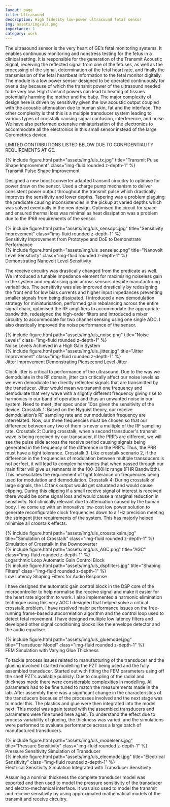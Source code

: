 ```yaml
---
layout: page
title: Ultrasound
description: High fidelity low-power ultrasound fetal sensor
img: assets/img/uls.png
importance: 1
category: work
---
```


The ultrasound sensor is the very heart of GE’s fetal monitoring systems. It enables continuous monitoring and nonstress testing for the fetus in a clinical setting. It is responsible for the generation of the Transmit Acoustic Signal, receiving the reflected signal from one of the fetuses, as well as the processing of the signal, determination of the fetal heart rate, and finally the transmission of the fetal heartbeat information to the fetal monitor digitally. The module is a low power sensor designed to be operated continuously for over a day because of which the transmit power of the ultrasound needed to be very low. High transmit powers can lead to heating of tissues potentially harming the mother and the baby. The major complexity of design here is driven by sensitivity given the low acoustic output coupled with the acoustic attenuation due to human skin, fat and the interface. The other complexity is that this is a multiple transducer system leading to various types of crosstalk causing signal confusion, interference, and noise. We have also performed extensive miniaturisation of the electronics to accommodate all the electronics in this small sensor instead of the large Corometrics device.

LIMITED CONTRIBUTIONS LISTED BELOW DUE TO CONFIDENTIALITY REQUIREMENTS AT GE.

<div class="img">
        {% include figure.html path="assets/img/uls_tx.jpg" title="Transmit Pulse Shape Improvement" class="img-fluid rounded z-depth-1" %}
</div>
<div class="caption">
    Transmit Pulse Shape Improvement
</div>

Designed a new boost converter adapted transmit circuitry to optimise for power draw on the sensor. Used a charge pump mechanism to deliver consistent power output throughout the transmit pulse which drastically improves the sensitivity and lower depths. Tapering was a problem plaguing the predicate causing inconsistencies in the pickup at varied depths which was solved eventually in the new design. Optimised the circuit for space and ensured thermal loss was minimal as heat dissipation was a problem due to the IP68 requirements of the sensor.

<div class="img">
        {% include figure.html path="assets/img/uls_sensdpc.jpg" title="Sensitivity Improvement" class="img-fluid rounded z-depth-1" %}
</div>
<div class="caption">
    Sensitivity Improvement from Prototype and DoE to Demonstrate Performance
</div>

<div class="row justify-content-center">
    <div class="col-sm mt-3 mt-md-0 text-center">
        <div class="img">
            {% include figure.html path="assets/img/uls_senselec.png" title="Nanovolt Level Sensitivity" class="img-fluid rounded z-depth-1" %}
        </div>
        <div class="caption">
            Demonstrating Nanovolt Level Sensitivity
        </div>
    </div>
</div>

The receive circuitry was drastically changed from the predicate as well. We introduced a tunable impedance element for maximising noiseless gain in the system and regularising gain across sensors despite manufacturing variabilities. The sensitivity was also improved drastically by redesigning the front end for low bias currents and higher input impedances preventing smaller signals from being dissipated. I introduced a new demodulation strategy for miniaturisation, performed gain rebalancing across the entire signal chain, optimised the RF amplifiers to accommodate the appropriate bandwidth, redesigned the high-order filters and introduced a mixer circuitry to accommodate for two channel sensing using one single ADC. I also drastically improved the noise performance of the sensor. 

<div class="img">
        {% include figure.html path="assets/img/uls_noise.png" title="Noise Levels" class="img-fluid rounded z-depth-1" %}
</div>
<div class="caption">
    Noise Levels Achieved in a High Gain System
</div>

<div class="img">
        {% include figure.html path="assets/img/uls_jitter.jpg" title="Jitter Improvement" class="img-fluid rounded z-depth-1" %}
</div>
<div class="caption">
    Jitter Improvement Demonstrating Picosecond Level Jitter
</div>

Clock jitter is critical to performance of the ultrasound. Due to the way we demodulate in the RF domain, jitter can critically affect our noise levels as we even demodulate the directly reflected signals that are transmitted by the transducer. Jitter would mean we transmit one frequency and demodulate that very wave with a slightly different frequency giving rise to harmonics in our band of operation and thus an unwanted noise in our system. Need to meet jitter spec under 10ps given the sensitivity of the device.
Crosstalk 1: Based on the Nyquist theory, our receive demodulation’s RF sampling rate and our modulation frequency are interrelated. Now, our three frequencies must be chosen so that our difference between any two of them is never a multiple of the RF sampling rate.
Crosstalk 2: During crosstalk, when a second transducer's transmit wave is being received by our transducer, if the PRR’s are different, we will see the pulse slide across the receive period causing signals being generated in the frequency of the difference in the PRR’s. Thus, the PRR must have a tight tolerance.
Crosstalk 3: Like crosstalk scenario 2, if the difference in the frequencies of modulation between multiple transducers is not perfect, it will lead to complex harmonics that when passed through our main filter will give us remnants in the 100-300Hz range (FHR Bandwidth). This necessitates the requirement of tight tolerance on frequencies being used for modulation and demodulation.
Crosstalk 4: During crosstalk of large signals, the LC tank output would get saturated and would cause clipping. During this clipping if a small receive signal of interest is received there would be some signal loss and would cause a marginal reduction in sensitivity. Not clinically relevant due to attenuation caused by the human body.
I’ve come up with an innovative low-cost low power solution to generate reconfigurable clock frequencies down to a 1Hz precision meeting the stringent jitter requirements of the system. This has majorly helped minimise all crosstalk effects. 

<div class="img">
        {% include figure.html path="assets/img/uls_crosstalksim.jpg" title="Simulation of Crosstalk" class="img-fluid rounded z-depth-1" %}
</div>
<div class="caption">
    Simulation of Crosstalk in the Downcoverter
</div>

<div class="row justify-content-center">
    <div class="col-sm mt-3 mt-md-0 text-center">
        <div class="img">
            {% include figure.html path="assets/img/uls_AGC.png" title="AGC" class="img-fluid rounded z-depth-1" %}
        </div>
        <div class="caption">
            Logarithmic Loop Automatic Gain Control Block
        </div>
    </div>
</div>

<div class="img">
        {% include figure.html path="assets/img/uls_dspfilters.jpg" title="Shaping Filters" class="img-fluid rounded z-depth-1" %}
</div>
<div class="caption">
    Low Latency Shaping Filters for Audio Response
</div>

I have designed the automatic gain control block in the DSP core of the microcontroller to help normalise the receive signal and make it easier for the heart rate algorithm to work. I also implemented a harmonic elimination technique using this very AGC I designed that helped solve a critical crosstalk problem. I have resolved major performance issues on the free-running frame-based autocorrelation algorithm and the control loop used to detect fetal movement. I have designed multiple low latency filters and developed other signal conditioning blocks like the envelope detector and the audio equaliser. 

<div class="img">
        {% include figure.html path="assets/img/uls_gluemodel.jpg" title="Transducer Model" class="img-fluid rounded z-depth-1" %}
</div>
<div class="caption">
    FEM Simulation with Varying Glue Thickness
</div>

To tackle process issues related to manufacturing of the transducer and the glueing involved I started modelling the PZT being used and the fully assembled transducer. Started out with fitting the FEM parameters using off the shelf PZT’s available publicly. Due to coupling of the radial and thickness mode there were considerable complexities in modelling. All parameters had to be fine tuned to match the measurements made in the lab. After assembly there was a significant change in the characteristics of the transducers because of the processes involved and the next stage was to model this. The plastics and glue were then integrated into the model next. This model was again tested with the assembled transducers and parameters were fine tuned here again. To understand the effect due to process variability of glueing, the thickness was varied, and the simulations were performed to evaluate performance across a large batch of manufactured transducers.

<div class="img">
        {% include figure.html path="assets/img/uls_modelsens.jpg" title="Pressure Sensitivity" class="img-fluid rounded z-depth-1" %}
</div>
<div class="caption">
    Pressure Sensitivity Simulation of Transducer
</div>

<div class="img">
        {% include figure.html path="assets/img/uls_elecmodel.jpg" title="Electrical Sensitivity" class="img-fluid rounded z-depth-1" %}
</div>
<div class="caption">
    Electrical Sensitivity Simulation Integrated with Transducer Sensitivity
</div>

Assuming a nominal thickness the complete transducer model was exported and then used to model the pressure sensitivity of the transducer and electro-mechanical interface. It was also used to model the transmit and receive sensitivity by using approximated mathematical models of the transmit and receive circuitry.
